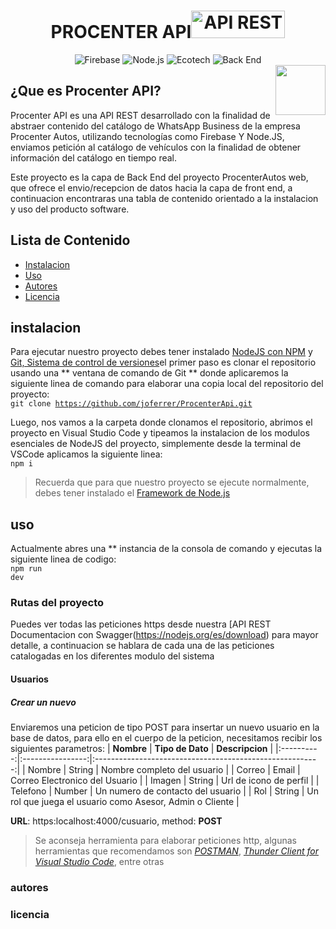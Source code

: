 <h1 align="center">PROCENTER API<img src="https://miro.medium.com/v2/resize:fit:440/1*rupjWSREpJTCXrVjps9hWQ.png" alt="API REST" style="width: 150px; height: 44px;" width="150" height="44" /></a></h1>

<div align="center">
<img src="https://img.shields.io/badge/DB-Firebase-FFCA28?logo=Firebase&logoColor=FFCA28" alt="Firebase"/>
<img src="https://img.shields.io/badge/USO-Node.js-339933?logo=Node.js&logoColor=339933" alt="Node.js"/>
<img src="https://img.shields.io/badge/Autor-ECOTECH-000000?logo=Visual+Studio+Code&logoColor=007ACC" alt="Ecotech"/>
<img src="https://img.shields.io/badge/Repositorio-Back_End-000000?logo=GitHub&logoColor=181717" alt="Back End"/>
</div>
<div>
<img src="https://www.appleute.de/wp-content/uploads/2021/05/api-removebg-preview-min.png" align="right" style="width: 80px; height: 80px;" />
</div>


## ¿Que es Procenter API?
Procenter API es una API REST desarrollado con la finalidad de abstraer contenido del catálogo de WhatsApp Business de la empresa Procenter Autos, utilizando tecnologías como Firebase Y Node.JS, enviamos petición al catálogo de  vehículos con la finalidad de obtener información del catálogo en tiempo real.

Este proyecto es la capa de Back End del proyecto ProcenterAutos web, que ofrece el envio/recepcion de datos hacia la capa de front end, a continuacion encontraras una tabla de contenido orientado a la instalacion y uso del producto software.
## Lista de Contenido
- [Instalacion](#instalacion)
- [Uso](#uso)
- [Autores](#autores)
- [Licencia](#licencia)

## instalacion

Para ejecutar nuestro proyecto debes tener instalado [NodeJS con NPM](https://nodejs.org/es/download) y [Git, Sistema de control de versiones](https://git-scm.com/)el primer paso es clonar el repositorio usando una ** ventana de comando de Git ** donde aplicaremos la siguiente linea de comando para elaborar una copia local del repositorio del proyecto:
</br>
<code>git clone https://github.com/joferrer/ProcenterApi.git</code>

Luego, nos vamos a la carpeta donde clonamos el repositorio, abrimos el proyecto en Visual Studio Code y tipeamos la instalacion de los modulos esenciales de NodeJS del proyecto, simplemente desde la terminal de VSCode aplicamos la siguiente linea:
</br>
<code>npm i</code>
> Recuerda que para que nuestro proyecto se ejecute normalmente, debes tener instalado el [Framework de Node.js](https://nodejs.org/es)
## uso
Actualmente abres una ** instancia de la consola de comando  y ejecutas la siguiente linea de codigo:
</br>
<code>npm run dev</code>
### Rutas del proyecto
Puedes ver todas las peticiones https desde nuestra [API REST Documentacion con Swagger(https://nodejs.org/es/download) para mayor detalle, a continuacion se hablara de cada una de las peticiones catalogadas en los diferentes modulo del sistema
#### Usuarios
##### Crear un nuevo
Enviaremos una peticion de tipo POST para insertar un nuevo usuario en la base de datos, para ello en el cuerpo de la peticion, necesitamos recibir los siguientes parametros:
| **Nombre** | **Tipo de Dato** |                      **Descripcion**                     |
|:----------:|:----------------:|:--------------------------------------------------------:|
|   Nombre   |      String      |                Nombre completo del usuario               |
|   Correo   |       Email      |              Correo Electronico del Usuario              |
|   Imagen   |      String      |                  Url de icono de perfil                  |
|  Telefono  |      Number      |             Un numero de contacto del usuario            |
|     Rol    |      String      | Un rol que juega el usuario como Asesor, Admin o Cliente |

**URL**: https:localhost:4000/cusuario, method: **POST**
> Se aconseja herramienta para elaborar peticiones http, algunas herramientas que recomendamos son [*POSTMAN*](https://www.postman.com/), 
[*Thunder Client for Visual Studio Code*](https://marketplace.visualstudio.com/items?itemName=rangav.vscode-thunder-client), entre otras


### autores


### licencia

